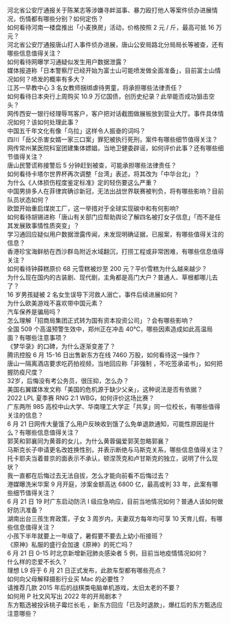 河北省公安厅通报关于陈某志等涉嫌寻衅滋事、暴力殴打他人等案件侦办进展情况，伤情都有哪些分别？如何定伤？  
如何看待河南一楼盘推出「小麦换房」活动，价格按照 2 元 / 斤，最高可抵 16 万元？  
河北省公安厅通报唐山打人事件侦办进展，唐山公安局路北分局局长等被查，还有哪些信息值得关注？  
如何看待网曝学习通疑似发生用户数据泄露？  
媒体报道称「日本警察厅已经开始为富士山可能喷发做全面准备」，目前富士山情况如何？喷发的概率有多大？  
江苏一早教中心 3 名女教师捆绑虐待男童，将承担哪些法律责任？  
如何看待日本央行上周购买 10.9 万亿国债，创历史纪录？此举能否成功狙击空头？  
网传西安一银行经理辱骂客户，客户把对话截图做展板放到营业大厅。事件具体情况如何？该如何处理此事？  
中国五千年文化有像「乌拉」这样令人振奋的词吗？  
四川「岳父杀害女婿一家三口案」罪犯被执行死刑，案件有哪些细节值得关注？  
网传常州某医院科室团建集体嫖娼，当地卫健委辟谣，如何评价此事？还有哪些细节值得关注？  
唐山民警谎称接警后 5 分钟赶到被查，可能承担哪些法律责任？  
如何看待卡塔尔世界杯再次调整「台湾」表述，将其改为「中华台北」？  
为什么《人体损伤程度鉴定标准》定的轻伤要这么严重？  
中国男排多人在菲律宾确诊新冠，无法出战世界联赛被判负，将有哪些影响？目前队员状态如何？  
欧盟开始重启煤炭工厂，这一举措对于全球实现碳中和有何影响?  
如何看待胡锡进称「唐山有关部门应帮助舆论了解四名被打女子信息」「而不是任其发展致事情性质突变」？  
学习通回应疑似用户数据泄露传闻，未发现明确证据，已报案，有哪些值得关注的信息？  
香港珍宝海鲜舫在西沙群岛附近水域翻沉，打捞工程或非常困难，有哪些信息值得关注？  
如何看待钟薛糕原价 68 元雪糕被炒至 200 元？平价雪糕为什么越来越少？  
为什么现在国内的古装剧、现代剧，主角都是高门大户？普通人、草根都哪儿去了？  
16 岁男孩疑被 2 名女生误导下河救人溺亡，事件后续进展如何？  
为什么欧美游戏不喜欢带中国元素？  
汽车保养是骗局吗？  
怎么理解「招商局集团正式转为国有资本投资公司」？会有哪些影响？  
全国 509 个高温预警生效中，郑州正在冲击 40℃，哪些因素造成如此高温局面？有哪些注意事项？  
《梦华录》的口碑，为什么逐渐变差了？  
腾讯控股 6 月 15-16 日出售新东方在线 7460 万股，如何看待这一操作？  
唐山一隔离酒店要求吃药拍视频，当地回应称「非强制 ，不吃签承诺书」，如何把握防疫尺度？  
32岁，后悔没有考公务员，很压抑，怎么办？  
美国右翼媒体发文称「美国的危机源于缺少父亲」，这种说法是否有依据？  
2022 LPL 夏季赛 RNG 2:1 WBG，如何评价这场比赛？  
广东两所 985 高校中山大学、华南理工大学正「共享」同一位校长，有哪些值得关注的信息？  
6 月 21 日网传大量饿了么用户反映收到饿了么免单退款通知，可能性原因是什么？有哪些信息值得关注？  
郭芙和郭襄同为黄蓉的女儿，为什么黄蓉偏爱郭芙忽略郭襄？  
马斯克长子申请更名改姓换性别，并表示断绝与马斯克关系，哪些信息值得关注？  
托卡耶夫当着普京的面表示不承认，顿涅茨克和卢甘斯克的独立​，说明了什么现状？  
我一直都在后悔过去无法自拔，怎么才能向前看不后悔过去？  
港媒曝洗米华案 9 月开庭，涉案金额高达 6800 亿，最高或判 33 年，此案有哪些细节值得关注？  
6 月 21 日 19 时广东启动防汛 Ⅰ 级应急响应，目前当地情况如何？普通人该如何做好防汛准备？  
湖南出台三孩生育政策，子女 3 周岁内，夫妻双方每年均可享 10 天育儿假，有哪些信息值得关注？  
小孩下半年就要上一年级了，暑假要不要去上幼小衔接班？  
《原神》私服的盛行会加速《原神》的死亡吗？  
6 月 21 日 0-15 时北京新增新冠肺炎感染者 5 例，目前当地疫情情况如何？  
什么样的恋爱不长久？  
理想 L9 将于 6 月 21 日正式发布，此款车型都有哪些亮点？  
如何向父母解释摄影行业买 Mac 的必要性？  
请推荐几款 2015 年后的战棋类电脑单机游戏，太旧太老的不要？  
如何用 P 社文风写出 2022 年的开局剧本？  
东方甄选被投诉桃子霉烂长毛 ，新东方回应「已及时退款」，爆红后的东方甄选应注意哪些？  
